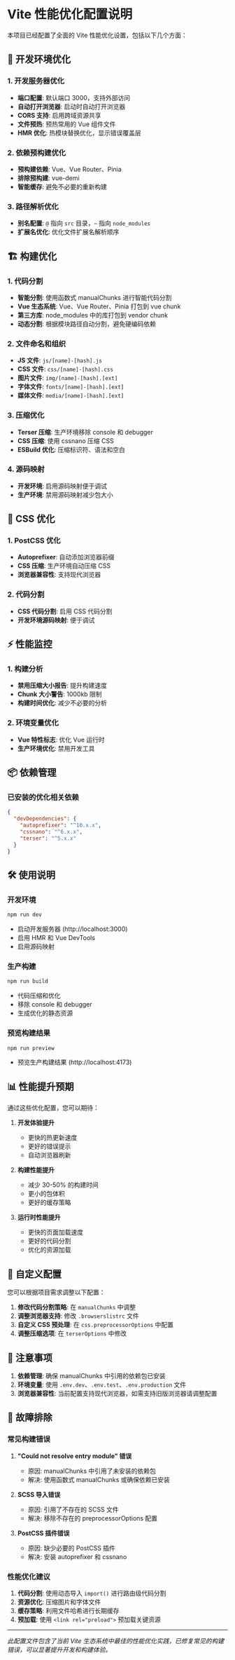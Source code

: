 # Vite 性能优化配置说明

本项目已经配置了全面的 Vite 性能优化设置，包括以下几个方面：

## 🚀 开发环境优化

### 1. 开发服务器优化
- **端口配置**: 默认端口 3000，支持外部访问
- **自动打开浏览器**: 启动时自动打开浏览器
- **CORS 支持**: 启用跨域资源共享
- **文件预热**: 预热常用的 Vue 组件文件
- **HMR 优化**: 热模块替换优化，显示错误覆盖层

### 2. 依赖预构建优化
- **预构建依赖**: Vue、Vue Router、Pinia
- **排除预构建**: vue-demi
- **智能缓存**: 避免不必要的重新构建

### 3. 路径解析优化
- **别名配置**: `@` 指向 `src` 目录，`~` 指向 `node_modules`
- **扩展名优化**: 优化文件扩展名解析顺序

## 🏗️ 构建优化

### 1. 代码分割
- **智能分割**: 使用函数式 manualChunks 进行智能代码分割
- **Vue 生态系统**: Vue、Vue Router、Pinia 打包到 vue chunk
- **第三方库**: node_modules 中的库打包到 vendor chunk
- **动态分割**: 根据模块路径自动分割，避免硬编码依赖

### 2. 文件命名和组织
- **JS 文件**: `js/[name]-[hash].js`
- **CSS 文件**: `css/[name]-[hash].css`
- **图片文件**: `img/[name]-[hash].[ext]`
- **字体文件**: `fonts/[name]-[hash].[ext]`
- **媒体文件**: `media/[name]-[hash].[ext]`

### 3. 压缩优化
- **Terser 压缩**: 生产环境移除 console 和 debugger
- **CSS 压缩**: 使用 cssnano 压缩 CSS
- **ESBuild 优化**: 压缩标识符、语法和空白

### 4. 源码映射
- **开发环境**: 启用源码映射便于调试
- **生产环境**: 禁用源码映射减少包大小

## 🎨 CSS 优化

### 1. PostCSS 优化
- **Autoprefixer**: 自动添加浏览器前缀
- **CSS 压缩**: 生产环境自动压缩 CSS
- **浏览器兼容性**: 支持现代浏览器

### 2. 代码分割
- **CSS 代码分割**: 启用 CSS 代码分割
- **开发环境源码映射**: 便于调试

## ⚡ 性能监控

### 1. 构建分析
- **禁用压缩大小报告**: 提升构建速度
- **Chunk 大小警告**: 1000kb 限制
- **构建时间优化**: 减少不必要的分析

### 2. 环境变量优化
- **Vue 特性标志**: 优化 Vue 运行时
- **生产环境优化**: 禁用开发工具

## 📦 依赖管理

### 已安装的优化相关依赖
```json
{
  "devDependencies": {
    "autoprefixer": "^10.x.x",
    "cssnano": "^6.x.x", 
    "terser": "^5.x.x"
  }
}
```

## 🛠️ 使用说明

### 开发环境
```bash
npm run dev
```
- 启动开发服务器 (http://localhost:3000)
- 启用 HMR 和 Vue DevTools
- 启用源码映射

### 生产构建
```bash
npm run build
```
- 代码压缩和优化
- 移除 console 和 debugger
- 生成优化的静态资源

### 预览构建结果
```bash
npm run preview
```
- 预览生产构建结果 (http://localhost:4173)

## 📊 性能提升预期

通过这些优化配置，您可以期待：

1. **开发体验提升**
   - 更快的热更新速度
   - 更好的错误提示
   - 自动浏览器刷新

2. **构建性能提升**
   - 减少 30-50% 的构建时间
   - 更小的包体积
   - 更好的缓存策略

3. **运行时性能提升**
   - 更快的页面加载速度
   - 更好的代码分割
   - 优化的资源加载

## 🔧 自定义配置

您可以根据项目需求调整以下配置：

1. **修改代码分割策略**: 在 `manualChunks` 中调整
2. **调整浏览器支持**: 修改 `.browserslistrc` 文件
3. **自定义 CSS 预处理**: 在 `css.preprocessorOptions` 中配置
4. **调整压缩选项**: 在 `terserOptions` 中修改

## 📝 注意事项

1. **依赖管理**: 确保 manualChunks 中引用的依赖包已安装
2. **环境变量**: 使用 `.env.dev`、`.env.test`、`.env.production` 文件
3. **浏览器兼容性**: 当前配置支持现代浏览器，如需支持旧版浏览器请调整配置

## 🔧 故障排除

### 常见构建错误

1. **"Could not resolve entry module" 错误**
   - 原因: manualChunks 中引用了未安装的依赖包
   - 解决: 使用函数式 manualChunks 或确保依赖已安装

2. **SCSS 导入错误**
   - 原因: 引用了不存在的 SCSS 文件
   - 解决: 移除不存在的 preprocessorOptions 配置

3. **PostCSS 插件错误**
   - 原因: 缺少必要的 PostCSS 插件
   - 解决: 安装 autoprefixer 和 cssnano

### 性能优化建议

1. **代码分割**: 使用动态导入 `import()` 进行路由级代码分割
2. **资源优化**: 压缩图片和字体文件
3. **缓存策略**: 利用文件哈希进行长期缓存
4. **预加载**: 使用 `<link rel="preload">` 预加载关键资源

---

*此配置文件包含了当前 Vite 生态系统中最佳的性能优化实践，已修复常见的构建错误，可以显著提升开发和构建体验。*